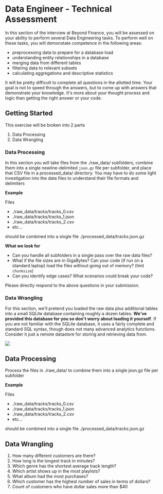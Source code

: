 # Data Engineer - Technical Assessment

In this section of the interview at Beyond Finance, you will be assessed on your ability to perform several Data Engineering tasks. To perform well on these tasks, you will demonstate competence in the following areas:

* preprocessing data to prepare for a database load
* understanding entity relationships in a database
* merging data from different tables
* filtering data to relevant subsets
* calculating aggregations and descriptive statistics

It will be pretty difficult to complete all questions in the allotted time. Your goal is not to speed through the answers, but to come up with answers that demonstrate your knowledge. It's more about your thought process and logic than getting the right answer or your code.


## Getting Started

This exercise will be broken into 2 parts
1. Data Processing
2. Data Wrangling

### Data Processing
In this section you will take files from the ./raw_data/ subfolders, combine them into a single newline-delimited `json.gz` file per subfolder, and place that CSV file in a processed_data/ directory. You may have to do some light investigation into the data files to understand their file formats and delimiters

**Example**

Files
- ./raw_data/tracks/tracks_0.csv
- ./raw_data/tracks/tracks_1.json
- ./raw_data/tracks/tracks_2.csv
- etc... 

should be combined into a single file ./processed_data/tracks.json.gz

**What we look for**

- Can you handle all subfolders in a single pass over the raw data files?
- What if the file sizes are in GigaBytes? Can your code (if run on a standard laptop) load the files without going out of memory? (hint `chunksize`)
- Can you identify edge cases? What scenarios could break your code?

Please directly respond to the above questions in your submission.

### Data Wrangling
For this section, we'll pretend you loaded the raw data plus additional tables into a small SQLite database containing roughly a dozen tables. **We've provided this database for you so don't worry about loading it yourself**. If you are not familiar with the SQLite database, it uses a fairly complete and standard SQL syntax, though does not many advanced analytics functions. Consider it just a remote datastore for storing and retrieving data from. 

![](db-diagram.png)

## Data Processing
Process the files in ./raw_data/ to combine them into a single json.gz file per subfolder

**Example**

Files
- ./raw_data/tracks/tracks_0.csv
- ./raw_data/tracks/tracks_1.json
- ./raw_data/tracks/tracks_2.csv
- etc... 

should be combined into a single file ./processed_data/tracks.json.gz

## Data Wrangling

1. How many different customers are there?
2. How long is the longest track in minutes?
3. Which genre has the shortest average track length?
4. Which artist shows up in the most playlists?
5. What album had the most purchases?
6. Which customer has the highest number of sales in terms of dollars?
7. Count of customers who have dollar sales more than $40
